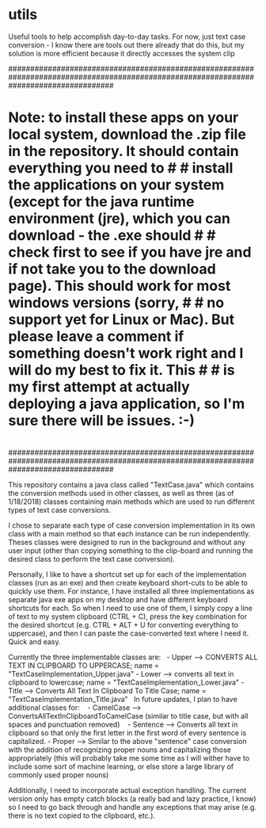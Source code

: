 # utils
Useful tools to help accomplish day-to-day tasks.  For now, just text case conversion - I know there are tools out there already that do this, but my solution is more efficient because it directly accesses the system clip

########################################################################################################################################
#                                                                                                                                      #
# Note: to install these apps on your local system, download the .zip file in the repository. It should contain everything you need to #  # install the applications on your system (except for the java runtime environment (jre), which you can download - the .exe should     # # check first to see if you have jre and if not take you to the download page). This should work for most windows versions (sorry,     # # no support yet for Linux or Mac). But please leave a comment if something doesn't work right and I will do my best to fix it.  This  # # is my first attempt at actually deploying a java application, so I'm sure there will be issues.  :-)                                 #
#                                                                                                                                      #
########################################################################################################################################


This repository contains a java class called "TextCase.java" which contains the conversion methods used in other classes, as well as three (as of 1/18/2018) classes containing main methods which are used to run different types of text case conversions.

I chose to separate each type of case conversion implementation in its own class with a main method so that each instance can be run independently. Theses classes were designed to run in the background and without any user input (other than copying something to the clip-board and running the desired class to perform the text case conversion).  

Personally, I like to have a shortcut set up for each of the implementation classes (run as an exe) and then create keyboard short-cuts to be able to quickly use them.  For instance, I have installed all three implementations as separate java exe apps on my desktop and have different keyboard shortcuts for each.  So when I need to use one of them, I simply copy a line of text to my system clipboard (CTRL + C), press the key combination for the desired shortcut (e.g. CTRL + ALT + U for converting everything to uppercase), and then I can paste the case-converted text where I need it.  Quick and easy.

Currently the three implementable classes are:
    - Upper --> CONVERTS ALL TEXT IN CLIPBOARD TO UPPERCASE; name = "TextCaseImplementation_Upper.java"
    - Lower --> converts all text in clipboard to lowercase; name = "TextCaseImplementation_Lower.java"
    - Title --> Converts All Text In Clipboard To Title Case; name = "TextCaseImplementation_Title.java"
  
  In future updates, I plan to have additional classes for:
    - CamelCase --> ConvertsAllTextInClipboardToCamelCase (similar to title case, but with all spaces and punctuation removed)
    - Sentence  --> Converts all text in clipboard so that only the first letter in the first word of every sentence is capitalized.
    - Proper    --> Similar to the above "sentence" case conversion with the addition of recognizing proper nouns and capitalizing those appropriately (this will probably take me some time as I will wither have to include some sort of machine learning, or else store a large library of commonly used proper nouns)
    
Additionally, I need to incorporate actual exception handling.  The current version only has empty catch blocks (a really bad and lazy practice, I know) so I need to go back through and handle any exceptions that may arise (e.g. there is no text copied to the clipboard, etc.).
